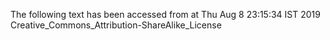 The following text has been accessed from at Thu Aug 8 23:15:34 IST 2019
Creative_Commons_Attribution-ShareAlike_License
